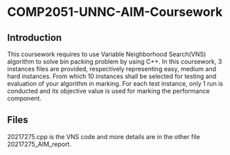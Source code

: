 # COMP2051-UNNC-AIM-Coursework
## Introduction
This coursework requires to use Variable Neighborhood Search(VNS) algorithm to solve bin packing problem by using C++. In this coursework, 3 instances files are provided, respectively representing easy, medium and hard instances. From which 10 instances shall be selected for testing and evaluation of your algorithm in marking. For each test instance, only 1 run is conducted and its objective value is used for marking the performance component.

## Files
20217275.cpp is the VNS code and more details are in the other file 20217275_AIM_report. 
